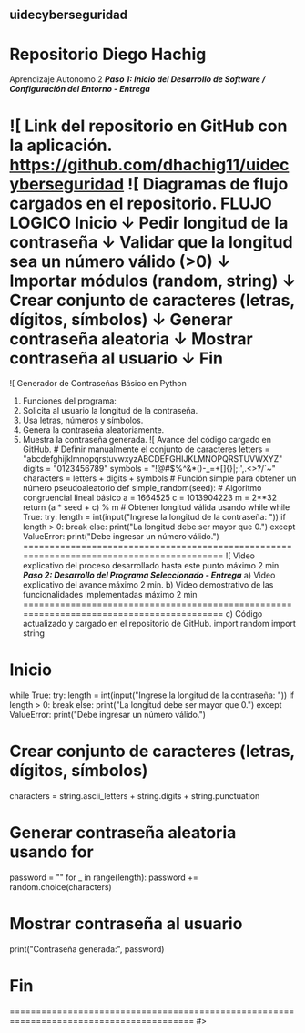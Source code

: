 ## uidecyberseguridad
Repositorio Diego Hachig
=========================================================================================
Aprendizaje Autonomo 2
***Paso 1: Inicio del Desarrollo de Software / Configuración del Entorno - Entrega***

![ Link del repositorio en GitHub con la aplicación.
https://github.com/dhachig11/uidecyberseguridad
![ Diagramas de flujo cargados en el repositorio.
  FLUJO LOGICO
  Inicio
    ↓
  Pedir longitud de la contraseña
    ↓
  Validar que la longitud sea un número válido (>0)
    ↓
  Importar módulos (random, string)
    ↓
  Crear conjunto de caracteres (letras, dígitos, símbolos)
    ↓
  Generar contraseña aleatoria
    ↓
  Mostrar contraseña al usuario
    ↓
  Fin
=========================================================================================
![ Generador de Contraseñas Básico en Python
  1.  Funciones del programa:
  2.  Solicita al usuario la longitud de la contraseña.
  3.  Usa letras, números y símbolos.
  4.  Genera la contraseña aleatoriamente.
  5.  Muestra la contraseña generada.
![ Avance del código cargado en GitHub.
    # Definir manualmente el conjunto de caracteres
    letters = "abcdefghijklmnopqrstuvwxyzABCDEFGHIJKLMNOPQRSTUVWXYZ"
    digits = "0123456789"
    symbols = "!@#$%^&*()-_=+[]{}|;:',.<>?/`~"
    characters = letters + digits + symbols
    # Función simple para obtener un número pseudoaleatorio
    def simple_random(seed):
    # Algoritmo congruencial lineal básico
    a = 1664525
    c = 1013904223
    m = 2**32
    return (a * seed + c) % m
    # Obtener longitud válida usando while
    while True:
        try:
            length = int(input("Ingrese la longitud de la contraseña: "))
            if length > 0:
                break
            else:
                print("La longitud debe ser mayor que 0.")
        except ValueError:
            print("Debe ingresar un número válido.")
=========================================================================================
![ Video explicativo del proceso desarrollado hasta este punto máximo 2 min
***Paso 2: Desarrollo del Programa Seleccionado - Entrega***
a) Video explicativo del avance máximo 2 min.
b) Video demostrativo de las funcionalidades implementadas máximo 2 min
=========================================================================================
c) Código actualizado y cargado en el repositorio de GitHub.
import random
import string
# Inicio
while True:
    try:
        length = int(input("Ingrese la longitud de la contraseña: "))
        if length > 0:
            break
        else:
            print("La longitud debe ser mayor que 0.")
    except ValueError:
        print("Debe ingresar un número válido.")
# Crear conjunto de caracteres (letras, dígitos, símbolos)
characters = string.ascii_letters + string.digits + string.punctuation
# Generar contraseña aleatoria usando for
password = ""
for _ in range(length):
    password += random.choice(characters)
# Mostrar contraseña al usuario
print("Contraseña generada:", password) 
# Fin
=========================================================================================
#>


